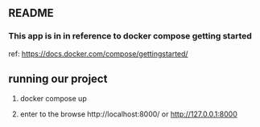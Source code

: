 ## README 

### This app is in in reference to docker compose getting started 
ref: https://docs.docker.com/compose/gettingstarted/

## running our project

1. docker compose up

2. enter to the browse http://localhost:8000/ or http://127.0.0.1:8000  



